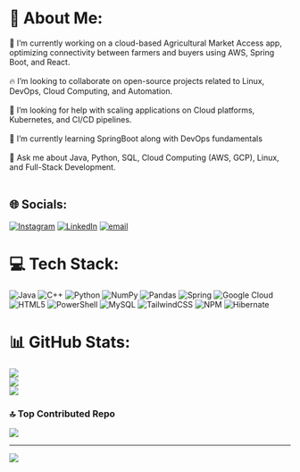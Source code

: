 # 💫 About Me:
🚀 I’m currently working on a cloud-based Agricultural Market Access app, optimizing connectivity between farmers and buyers using AWS, Spring Boot, and React.<br><br>🔥 I’m looking to collaborate on open-source projects related to Linux, DevOps, Cloud Computing, and Automation.<br><br>🤝 I’m looking for help with scaling applications on Cloud platforms, Kubernetes, and CI/CD pipelines.<br><br>🌱 I’m currently learning  SpringBoot along with DevOps fundamentals<br><br>💬 Ask me about Java, Python, SQL, Cloud Computing (AWS, GCP), Linux, and Full-Stack Development.<br><br>


## 🌐 Socials:
[![Instagram](https://img.shields.io/badge/Instagram-%23E4405F.svg?logo=Instagram&logoColor=white)](https://instagram.com/akshat_b_04) [![LinkedIn](https://img.shields.io/badge/LinkedIn-%230077B5.svg?logo=linkedin&logoColor=white)](https://linkedin.com/in/https://www.linkedin.com/in/akshatbarve/) [![email](https://img.shields.io/badge/Email-D14836?logo=gmail&logoColor=white)](mailto:barveakshat091@gmail.com) 

# 💻 Tech Stack:
![Java](https://img.shields.io/badge/java-%23ED8B00.svg?style=for-the-badge&logo=openjdk&logoColor=white) ![C++](https://img.shields.io/badge/c++-%2300599C.svg?style=for-the-badge&logo=c%2B%2B&logoColor=white) ![Python](https://img.shields.io/badge/python-3670A0?style=for-the-badge&logo=python&logoColor=ffdd54) ![NumPy](https://img.shields.io/badge/numpy-%23013243.svg?style=for-the-badge&logo=numpy&logoColor=white) ![Pandas](https://img.shields.io/badge/pandas-%23150458.svg?style=for-the-badge&logo=pandas&logoColor=white) ![Spring](https://img.shields.io/badge/spring-%236DB33F.svg?style=for-the-badge&logo=spring&logoColor=white) ![Google Cloud](https://img.shields.io/badge/GoogleCloud-%234285F4.svg?style=for-the-badge&logo=google-cloud&logoColor=white) ![HTML5](https://img.shields.io/badge/html5-%23E34F26.svg?style=for-the-badge&logo=html5&logoColor=white) ![PowerShell](https://img.shields.io/badge/PowerShell-%235391FE.svg?style=for-the-badge&logo=powershell&logoColor=white) ![MySQL](https://img.shields.io/badge/mysql-4479A1.svg?style=for-the-badge&logo=mysql&logoColor=white) ![TailwindCSS](https://img.shields.io/badge/tailwindcss-%2338B2AC.svg?style=for-the-badge&logo=tailwind-css&logoColor=white) ![NPM](https://img.shields.io/badge/NPM-%23CB3837.svg?style=for-the-badge&logo=npm&logoColor=white) ![Hibernate](https://img.shields.io/badge/Hibernate-59666C?style=for-the-badge&logo=Hibernate&logoColor=white)

# 📊 GitHub Stats:
![](https://github-readme-stats.vercel.app/api?username=barveakshat&theme=vue-dark&hide_border=false&include_all_commits=false&count_private=false)<br/>
![](https://github-readme-streak-stats.herokuapp.com/?user=barveakshat&theme=vue-dark&hide_border=false)<br/>
![](https://github-readme-stats.vercel.app/api/top-langs/?username=barveakshat&theme=vue-dark&hide_border=false&include_all_commits=false&count_private=false&layout=compact)


### 🔝 Top Contributed Repo
![](https://github-contributor-stats.vercel.app/api?username=barveakshat&limit=5&theme=dark&combine_all_yearly_contributions=true)

---
[![](https://visitcount.itsvg.in/api?id=barveakshat&icon=0&color=0)](https://visitcount.itsvg.in)

<!-- Proudly created with GPRM ( https://gprm.itsvg.in ) -->
